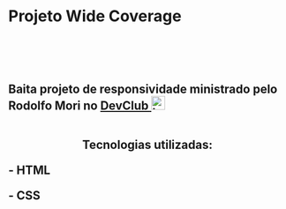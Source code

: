
<h1>Projeto Wide Coverage<h1/>
<br>
  <h2> Baita projeto de responsividade ministrado pelo Rodolfo Mori no <a href="https://rodolfomori.com.br/devclub/">DevClub <img src="https://rodolfomori.com.br/wp-content/uploads/elementor/thumbs/LOGO_1-pl6s0w83bob17fyv2myc9hccfjkrd6md916y3lfbcg.png" width="25px" alt="logo-dev"><a/>
<br>
<br>  
  <p align="center">Tecnologias utilizadas:</p>
  <p>- HTML</p>
  <p>- CSS</p>
  <br>
  <img src="
  
